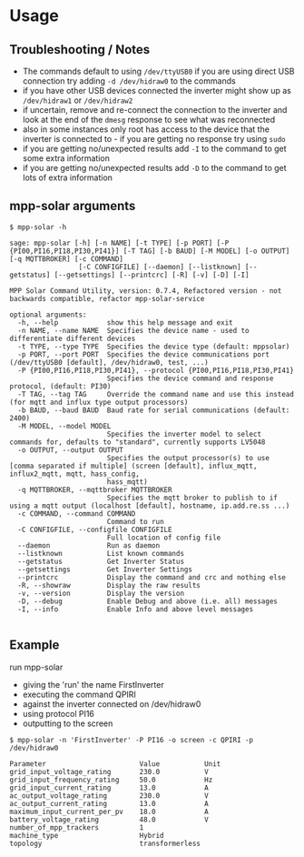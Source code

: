 # Usage

## Troubleshooting / Notes ##
- The commands default to using `/dev/ttyUSB0` if you are using direct USB connection try adding `-d /dev/hidraw0` to the commands
- if you have other USB devices connected the inverter might show up as `/dev/hidraw1` or `/dev/hidraw2`
- if uncertain, remove and re-connect the connection to the inverter and look at the end of the `dmesg` response to see what was reconnected
- also in some instances only root has access to the device that the inverter is connected to - if you are getting no response try using `sudo`
- if you are getting no/unexpected results add `-I` to the command to get some extra information
- if you are getting no/unexpected results add `-D` to the command to get lots of extra information

## mpp-solar arguments
`$ mpp-solar -h`
```
sage: mpp-solar [-h] [-n NAME] [-t TYPE] [-p PORT] [-P {PI00,PI16,PI18,PI30,PI41}] [-T TAG] [-b BAUD] [-M MODEL] [-o OUTPUT] [-q MQTTBROKER] [-c COMMAND]
                 [-C CONFIGFILE] [--daemon] [--listknown] [--getstatus] [--getsettings] [--printcrc] [-R] [-v] [-D] [-I]

MPP Solar Command Utility, version: 0.7.4, Refactored version - not backwards compatible, refactor mpp-solar-service

optional arguments:
  -h, --help            show this help message and exit
  -n NAME, --name NAME  Specifies the device name - used to differentiate different devices
  -t TYPE, --type TYPE  Specifies the device type (default: mppsolar)
  -p PORT, --port PORT  Specifies the device communications port (/dev/ttyUSB0 [default], /dev/hidraw0, test, ...)
  -P {PI00,PI16,PI18,PI30,PI41}, --protocol {PI00,PI16,PI18,PI30,PI41}
                        Specifies the device command and response protocol, (default: PI30)
  -T TAG, --tag TAG     Override the command name and use this instead (for mqtt and influx type output processors)
  -b BAUD, --baud BAUD  Baud rate for serial communications (default: 2400)
  -M MODEL, --model MODEL
                        Specifies the inverter model to select commands for, defaults to "standard", currently supports LV5048
  -o OUTPUT, --output OUTPUT
                        Specifies the output processor(s) to use [comma separated if multiple] (screen [default], influx_mqtt, influx2_mqtt, mqtt, hass_config,
                        hass_mqtt)
  -q MQTTBROKER, --mqttbroker MQTTBROKER
                        Specifies the mqtt broker to publish to if using a mqtt output (localhost [default], hostname, ip.add.re.ss ...)
  -c COMMAND, --command COMMAND
                        Command to run
  -C CONFIGFILE, --configfile CONFIGFILE
                        Full location of config file
  --daemon              Run as daemon
  --listknown           List known commands
  --getstatus           Get Inverter Status
  --getsettings         Get Inverter Settings
  --printcrc            Display the command and crc and nothing else
  -R, --showraw         Display the raw results
  -v, --version         Display the version
  -D, --debug           Enable Debug and above (i.e. all) messages
  -I, --info            Enable Info and above level messages


```

## Example
run mpp-solar
- giving the 'run' the name FirstInverter
- executing the command QPIRI
- against the inverter connected on /dev/hidraw0
- using protocol PI16
- outputting to the screen

`$ mpp-solar -n 'FirstInverter' -P PI16 -o screen -c QPIRI -p /dev/hidraw0`
```
Parameter                     	Value           Unit
grid_input_voltage_rating     	230.0          	V   
grid_input_frequency_rating   	50.0           	Hz  
grid_input_current_rating     	13.0           	A   
ac_output_voltage_rating      	230.0          	V   
ac_output_current_rating      	13.0           	A   
maximum_input_current_per_pv  	18.0           	A   
battery_voltage_rating        	48.0           	V   
number_of_mpp_trackers        	1              	    
machine_type                  	Hybrid         	    
topology                      	transformerless
```

